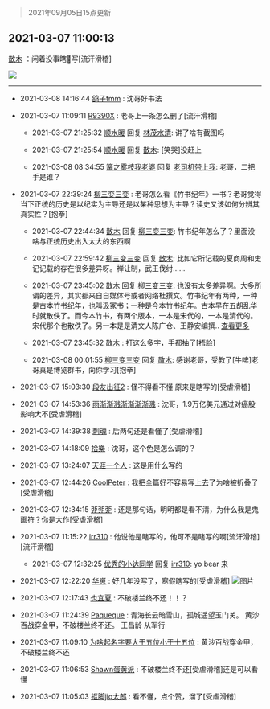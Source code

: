 > 2021年09月05日15点更新
<link rel="stylesheet" href="https://cdn.jsdelivr.net/gh/taotie6/sampleJSON@main/css/photo_show.css">


 ## 2021-03-07 11:00:13 

 [㪚木](https://www.coolapk.com/feed/25350502?shareKey=NDZmMWNjMWFhYTFiNjEzMTc3YzU~) ：闲着没事瞎🐔写[流汗滑稽] 

<div class="album">
<img class="img-item" src="https://image.coolapk.com/feed/2021/0307/11/1081091_15a2b88c_6011_6258@2302x3601.jpeg" />
</div>

 ------- 

- 2021-03-08 14:16:44 [鸽子tmm](uid=2836053) : 沈哥好书法 

- 2021-03-07 11:09:11 [R9390X](uid=2536144) : 老哥上一条怎么删了[流汗滑稽] 

    - 2021-03-07 21:25:32 [顺水暖](uid=2030768) 回复 [林茂水清](uid=2077614): 讲了啥有截图吗 

    - 2021-03-07 21:25:54 [顺水暖](uid=2030768) 回复 [㪚木](uid=1081091): [笑哭]没赶上 

    - 2021-03-08 08:34:55 [篝之雾枝我老婆](uid=2933891) 回复 [老司机带上我](uid=1912353): 老哥，二把手是谁？ 

- 2021-03-07 22:39:24 [柳三变三变](uid=741174) : 老哥怎么看《竹书纪年》一书？老哥觉得当下正统的历史是以纪实为主导还是以某种思想为主导？读史又该如何分辨其真实性？[抱拳] 

    - 2021-03-07 22:44:34 [㪚木](uid=1081091) 回复 [柳三变三变](uid=741174): 竹书纪年怎么了？里面没啥与正统历史出入太大的东西啊 

    - 2021-03-07 22:59:42 [柳三变三变](uid=741174) 回复 [㪚木](uid=1081091): 比如它所记载的夏商周和史记记载的存在很多差异呀。禅让制，武王伐纣…… 

    - 2021-03-07 23:45:02 [㪚木](uid=1081091) 回复 [柳三变三变](uid=741174): 也没有太多差异啊。大多所谓的差异，其实都来自自媒体号或者网络杜撰文。竹书纪年有两种，一种是古本竹书纪年，也叫汲冢书；一种是今本竹书纪年。古本早在五胡乱华时就散佚了。而今本竹书，有两个版本，一本是宋代的，一本是清代的。宋代那个也散佚了。另一本是是清文人陈广仓、王静安编撰.. <a href="/feed/replyList?id=190135284">查看更多</a> 

    - 2021-03-07 23:45:32 [㪚木](uid=1081091) : 打这么多字，手都抽了[捂脸] 

    - 2021-03-08 00:01:55 [柳三变三变](uid=741174) 回复 [㪚木](uid=1081091): 感谢老哥，受教了[牛啤]老哥真是博览群书，向你学习[抱拳] 

- 2021-03-07 15:03:30 [段友出征2](uid=1426057) : 怪不得看不懂  原来是瞎写的[受虐滑稽] 

- 2021-03-07 14:53:36 [雨渐渐溅渐渐渐渐溅](uid=2384512) : 沈哥，1.9万亿美元通过对癌股影响大不[受虐滑稽] 

- 2021-03-07 14:39:38 [刺魂](uid=1662383) : 后两句还是看懂了[受虐滑稽] 

- 2021-03-07 14:18:09 [拾樂](uid=1089732) : 沈哥，这个色是怎么调的？ 

- 2021-03-07 13:24:07 [天涯一个人](uid=3225865) : 这是用什么写的 

- 2021-03-07 12:44:26 [CoolPeter](uid=1437066) : 我把全篇好不容易写上去了为啥被折叠了[受虐滑稽] 

- 2021-03-07 12:34:15 [戼戼戼](uid=4044548) : 还是那句话，明明都是看不清，为什么我是鬼画符？你是大作[受虐滑稽] 

- 2021-03-07 11:15:22 [irr310](uid=636373) : 他说他是瞎写的，他可不是瞎写的啊[流汗滑稽][流汗滑稽] 

    - 2021-03-07 12:32:25 [优秀的小达同学](uid=3114536) 回复 [irr310](uid=636373): yo bear 来 

- 2021-03-07 12:22:20 [华崽](uid=1377218) : 好几年没写了，寒假瞎写的[受虐滑稽] ![图片](https://image.coolapk.com/feed/2021/0307/12/1377218_609fae08_0939_0325@964x2090.jpeg)

- 2021-03-07 12:17:43 [也宜夏](uid=525398) : 不破楼兰终不还！！？ 

- 2021-03-07 11:24:39 [Paqueque](uid=685582) : 青海长云暗雪山，孤城遥望玉门关。
黄沙百战穿金甲，不破楼兰终不还。
王昌龄 从军行 

- 2021-03-07 11:09:10 [为啥起名字要大于五位小于十五位](uid=3435660) : 黄沙百战穿金甲，不破楼兰终不还 

- 2021-03-07 11:06:53 [Shawn蛋黄派](uid=2642278) : 不破楼兰终不还[受虐滑稽]还是可以看懂 

- 2021-03-07 11:05:03 [抠脚jio太郎](uid=3743725) : 看不懂，点个赞，溜了[受虐滑稽] 


